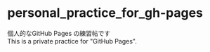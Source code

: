 # personal_practice_for_gh-pages

個人的なGitHub Pages の練習帖です  
This is a private practice for "GitHub Pages".

